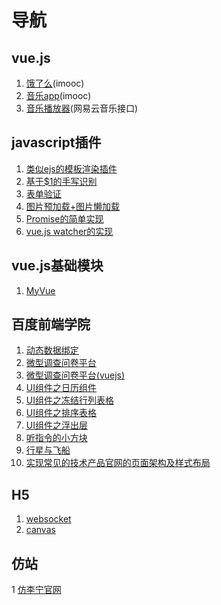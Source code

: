# 导航

## vue.js
1. [饿了么](https://github.com/leat14536/practice/tree/gh-pages/eleme)(imooc)
1. [音乐app](https://github.com/leat14536/practice/tree/gh-pages/imooc-vue-music)(imooc)
1. [音乐播放器](https://github.com/leat14536/practice/tree/gh-pages/music)(网易云音乐接口)

## javascript插件
1. [类似ejs的模板渲染插件](https://github.com/leat14536/practice/tree/gh-pages/%E6%A8%A1%E6%9D%BF%E6%B8%B2%E6%9F%93%E6%8F%92%E4%BB%B6)
1. [基于$1的手写识别](https://github.com/leat14536/practice/tree/gh-pages/%E6%89%8B%E5%8A%BF%E8%AF%86%E5%88%AB)
1. [表单验证](https://github.com/leat14536/practice/tree/gh-pages/formValidat)
1. [图片预加载+图片懒加载](https://github.com/leat14536/practice/tree/gh-pages/load/preload%2Blazyload)
1. [Promise的简单实现](https://github.com/leat14536/practice/tree/gh-pages/promise)
1. [vue.js watcher的实现](https://github.com/leat14536/practice/tree/gh-pages/watcher)

## vue.js基础模块
1. [MyVue](https://github.com/leat14536/MyVue)

## 百度前端学院
1. [动态数据绑定](https://github.com/leat14536/practice/tree/gh-pages/%E7%99%BE%E5%BA%A6%E5%89%8D%E7%AB%AF%E5%AD%A6%E9%99%A2/vue)
1. [微型调查问卷平台](https://github.com/leat14536/practice/tree/gh-pages/%E7%99%BE%E5%BA%A6%E5%89%8D%E7%AB%AF%E5%AD%A6%E9%99%A2/50)
1. [微型调查问卷平台(vuejs)](https://github.com/leat14536/practice/tree/gh-pages/%E7%99%BE%E5%BA%A6%E5%89%8D%E7%AB%AF%E5%AD%A6%E9%99%A2/50-2)
1. [UI组件之日历组件](https://github.com/leat14536/practice/tree/gh-pages/%E7%99%BE%E5%BA%A6%E5%89%8D%E7%AB%AF%E5%AD%A6%E9%99%A2/40)
1. [UI组件之冻结行列表格](https://github.com/leat14536/practice/tree/gh-pages/%E7%99%BE%E5%BA%A6%E5%89%8D%E7%AB%AF%E5%AD%A6%E9%99%A2/39)
1. [UI组件之排序表格](https://github.com/leat14536/practice/tree/gh-pages/%E7%99%BE%E5%BA%A6%E5%89%8D%E7%AB%AF%E5%AD%A6%E9%99%A2/38)
1. [UI组件之浮出层](https://github.com/leat14536/practice/tree/gh-pages/%E7%99%BE%E5%BA%A6%E5%89%8D%E7%AB%AF%E5%AD%A6%E9%99%A2/37)
1. [听指令的小方块](https://github.com/leat14536/practice/tree/gh-pages/%E7%99%BE%E5%BA%A6%E5%89%8D%E7%AB%AF%E5%AD%A6%E9%99%A2/33-2/37)
1. [行星与飞船](https://github.com/leat14536/practice/tree/gh-pages/%E7%99%BE%E5%BA%A6%E5%89%8D%E7%AB%AF%E5%AD%A6%E9%99%A2/26-28/3)
1. [实现常见的技术产品官网的页面架构及样式布局](https://github.com/leat14536/practice/tree/gh-pages/%E7%99%BE%E5%BA%A6%E5%89%8D%E7%AB%AF%E5%AD%A6%E9%99%A2/7)

## H5
1. [websocket](https://github.com/leat14536/practice/tree/gh-pages/websocket)
1. [canvas](https://github.com/leat14536/practice/tree/gh-pages/canvas)

## 仿站
1 [仿李宁官网](https://github.com/leat14536/practice/tree/gh-pages/%E4%BB%BF%E6%9D%8E%E5%AE%81%E5%AE%98%E7%BD%91)
